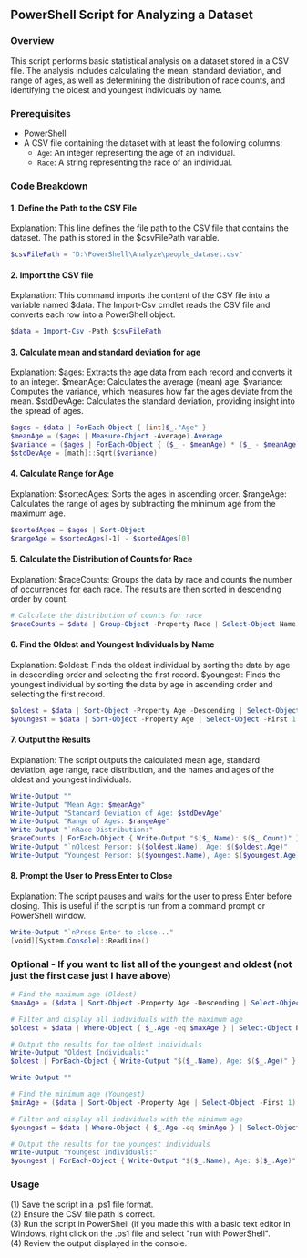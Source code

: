 ## PowerShell Script for Analyzing a Dataset

### Overview
This script performs basic statistical analysis on a dataset stored in a CSV file. The analysis includes calculating the mean, standard deviation, and range of ages, as well as determining the distribution of race counts, and identifying the oldest and youngest individuals by name.

### Prerequisites
- PowerShell
- A CSV file containing the dataset with at least the following columns:
  - `Age`: An integer representing the age of an individual.
  - `Race`: A string representing the race of an individual.

### Code Breakdown

#### 1. Define the Path to the CSV File
Explanation: This line defines the file path to the CSV file that contains the dataset. The path is stored in the $csvFilePath variable.
```powershell
$csvFilePath = "D:\PowerShell\Analyze\people_dataset.csv"
```

#### 2. Import the CSV file
Explanation: This command imports the content of the CSV file into a variable named $data. The Import-Csv cmdlet reads the CSV file and converts each row into a PowerShell object.
```powershell
$data = Import-Csv -Path $csvFilePath
```

#### 3. Calculate mean and standard deviation for age
Explanation: $ages: Extracts the age data from each record and converts it to an integer. $meanAge: Calculates the average (mean) age. $variance: Computes the variance, which measures how far the ages deviate from the mean. $stdDevAge: Calculates the standard deviation, providing insight into the spread of ages.
```powershell
$ages = $data | ForEach-Object { [int]$_."Age" }
$meanAge = ($ages | Measure-Object -Average).Average
$variance = ($ages | ForEach-Object { ($_ - $meanAge) * ($_ - $meanAge) } | Measure-Object -Sum).Sum / ($ages.Count - 1)
$stdDevAge = [math]::Sqrt($variance)
```

#### 4. Calculate Range for Age
Explanation: $sortedAges: Sorts the ages in ascending order. $rangeAge: Calculates the range of ages by subtracting the minimum age from the maximum age.
```powershell
$sortedAges = $ages | Sort-Object
$rangeAge = $sortedAges[-1] - $sortedAges[0]
```
#### 5. Calculate the Distribution of Counts for Race
Explanation: $raceCounts: Groups the data by race and counts the number of occurrences for each race. The results are then sorted in descending order by count.
```powershell
# Calculate the distribution of counts for race
$raceCounts = $data | Group-Object -Property Race | Select-Object Name, Count | Sort-Object Count -Descending
```
#### 6. Find the Oldest and Youngest Individuals by Name
Explanation: $oldest: Finds the oldest individual by sorting the data by age in descending order and selecting the first record. $youngest: Finds the youngest individual by sorting the data by age in ascending order and selecting the first record.
```powershell
$oldest = $data | Sort-Object -Property Age -Descending | Select-Object -First 1 -Property Name, Age
$youngest = $data | Sort-Object -Property Age | Select-Object -First 1 -Property Name, Age
```

#### 7. Output the Results
Explanation: The script outputs the calculated mean age, standard deviation, age range, race distribution, and the names and ages of the oldest and youngest individuals.
```powershell
Write-Output ""
Write-Output "Mean Age: $meanAge"
Write-Output "Standard Deviation of Age: $stdDevAge"
Write-Output "Range of Ages: $rangeAge"
Write-Output "`nRace Distribution:"
$raceCounts | ForEach-Object { Write-Output "$($_.Name): $($_.Count)" }
Write-Output "`nOldest Person: $($oldest.Name), Age: $($oldest.Age)"
Write-Output "Youngest Person: $($youngest.Name), Age: $($youngest.Age)"

```

#### 8. Prompt the User to Press Enter to Close
Explanation: The script pauses and waits for the user to press Enter before closing. This is useful if the script is run from a command prompt or PowerShell window.
```powershell
Write-Output "`nPress Enter to close..."
[void][System.Console]::ReadLine()
```

### Optional - If you want to list all of the youngest and oldest (not just the first case just I have above)
```powershell
# Find the maximum age (Oldest)
$maxAge = ($data | Sort-Object -Property Age -Descending | Select-Object -First 1).Age

# Filter and display all individuals with the maximum age
$oldest = $data | Where-Object { $_.Age -eq $maxAge } | Select-Object Name, Age

# Output the results for the oldest individuals
Write-Output "Oldest Individuals:"
$oldest | ForEach-Object { Write-Output "$($_.Name), Age: $($_.Age)" }

Write-Output ""

# Find the minimum age (Youngest)
$minAge = ($data | Sort-Object -Property Age | Select-Object -First 1).Age

# Filter and display all individuals with the minimum age
$youngest = $data | Where-Object { $_.Age -eq $minAge } | Select-Object Name, Age

# Output the results for the youngest individuals
Write-Output "Youngest Individuals:"
$youngest | ForEach-Object { Write-Output "$($_.Name), Age: $($_.Age)" }
```

### Usage
(1) Save the script in a .ps1 file format. <br>
(2) Ensure the CSV file path is correct. <br>
(3) Run the script in PowerShell (if you made this with a basic text editor in Windows, right click on the .ps1 file and select "run with PowerShell". <br>
(4) Review the output displayed in the console.
